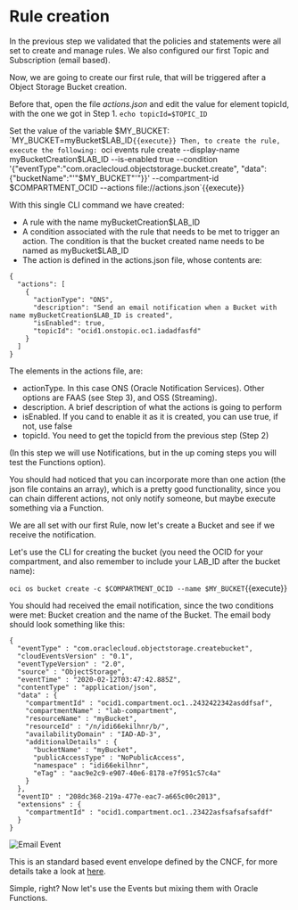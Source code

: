 # Rule creation

In the previous step we validated that the policies and statements were all set to create and manage rules.
We also configured our first Topic and Subscription (email based). 

Now, we are going to create our first rule, that will be triggered after a Object Storage Bucket creation.

Before that, open the file *actions.json* and edit the value for element topicId, with the one we got in Step 1.
`echo topicId=$TOPIC_ID`

Set the value of the variable $MY_BUCKET:
`MY_BUCKET=myBucket$LAB_ID`{{execute}}
Then, to create the rule, execute the following:
`oci events rule create --display-name myBucketCreation$LAB_ID --is-enabled true --condition '{"eventType":"com.oraclecloud.objectstorage.bucket.create", "data": {"bucketName":"'"$MY_BUCKET"'"}}' --compartment-id $COMPARTMENT_OCID --actions file://actions.json`{{execute}}

With this single CLI command we have created:
- A rule with the name myBucketCreation$LAB_ID
- A condition associated with the rule that needs to be met to trigger an action. The condition is that the bucket created name needs to be named 
as myBucket$LAB_ID
- The action is defined in the actions.json file, whose contents are:

~~~~
{
  "actions": [
    {
      "actionType": "ONS",
      "description": "Send an email notification when a Bucket with name myBucketCreation$LAB_ID is created",
      "isEnabled": true,
      "topicId": "ocid1.onstopic.oc1.iadadfasfd"
    }
  ]
}
~~~~

The elements in the actions file, are:
- actionType. In this case ONS (Oracle Notification Services). Other options are FAAS (see Step 3), and OSS (Streaming).
- description. A brief description of what the actions is going to perform
- isEnabled. If you cand to enable it as it is created, you can use true, if not, use false
- topicId. You need to get the topicId from the previous step (Step 2)

(In this step we will use Notifications, but in the up coming steps you will test the Functions option).

You should had noticed that you can incorporate more than one action (the json file contains an array), which is a pretty good functionality, since you can 
chain different actions, not only notify someone, but maybe execute something via a Function.

We are all set with our first Rule, now let's create a Bucket and see if we receive the notification.

Let's use the CLI for creating the bucket (you need the OCID for your compartment, and also remember to include your LAB_ID after the bucket name):

`oci os bucket create -c $COMPARTMENT_OCID --name $MY_BUCKET`{{execute}}

You should had received the email notification, since the two conditions were met: Bucket creation and the name of the Bucket. The email body should look
something like this:
~~~~
{
  "eventType" : "com.oraclecloud.objectstorage.createbucket",
  "cloudEventsVersion" : "0.1",
  "eventTypeVersion" : "2.0",
  "source" : "ObjectStorage",
  "eventTime" : "2020-02-12T03:47:42.885Z",
  "contentType" : "application/json",
  "data" : {
    "compartmentId" : "ocid1.compartment.oc1..2432422342asddfsaf",
    "compartmentName" : "lab-compartment",
    "resourceName" : "myBucket",
    "resourceId" : "/n/idi66ekilhnr/b/",
    "availabilityDomain" : "IAD-AD-3",
    "additionalDetails" : {
      "bucketName" : "myBucket",
      "publicAccessType" : "NoPublicAccess",
      "namespace" : "idi66ekilhnr",
      "eTag" : "aac9e2c9-e907-40e6-8178-e7f951c57c4a"
    }
  },
  "eventID" : "208dc368-219a-477e-eac7-a665c00c2013",
  "extensions" : {
    "compartmentId" : "ocid1.compartment.oc1..23422asfsafsafsafdf"
  }
}
~~~~

![Email Event](/RedExpertAlliance/courses/oci-course/infrastructure-events-notifications-streaming-oci/assets/emailEvent2.jpg)


This is an standard based event envelope defined by the CNCF, for more details take a look at [here](https://github.com/cloudevents/spec "cloudevents envelope").


Simple, right? Now let's use the Events but mixing them with Oracle Functions.

